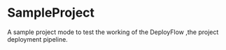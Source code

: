 # SampleProject
A sample project mode to test the working of the DeployFlow ,the project deployment pipeline.
